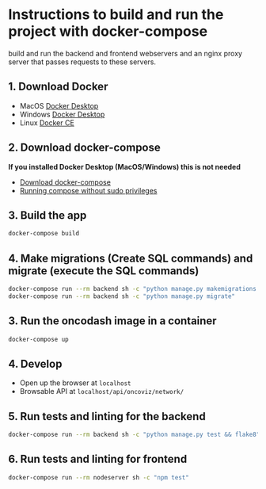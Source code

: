 # Instructions to build and run the project with docker-compose

build and run the backend and frontend webservers and an nginx proxy server that passes requests to these servers.

## 1. Download Docker

- MacOS [Docker Desktop](https://docs.docker.com/desktop/mac/install/)
- Windows [Docker Desktop](https://docs.docker.com/desktop/windows/install/)
- Linux [Docker CE](https://docs.docker.com/engine/install/)

## 2. Download docker-compose
**If you installed Docker Desktop (MacOS/Windows) this is not needed**

- [Download docker-compose](https://docs.docker.com/compose/install/)
- [Running compose without sudo privileges](https://docs.docker.com/engine/install/linux-postinstall/)

## 3. Build the app

```sh
docker-compose build
```

## 4. Make migrations (Create SQL commands) and migrate (execute the SQL commands)

```sh
docker-compose run --rm backend sh -c "python manage.py makemigrations core"
docker-compose run --rm backend sh -c "python manage.py migrate"
```

## 3. Run the oncodash image in a container

```sh
docker-compose up
```

## 4. Develop

- Open up the browser at `localhost` 
- Browsable API at `localhost/api/oncoviz/network/`

## 5. Run tests and linting for the backend

```sh
docker-compose run --rm backend sh -c "python manage.py test && flake8"
```

## 6. Run tests and linting for frontend

```sh
docker-compose run --rm nodeserver sh -c "npm test"
```